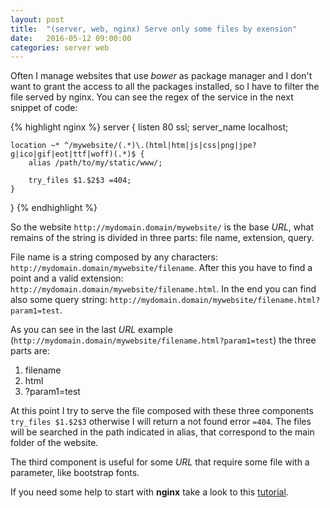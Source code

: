 ```yaml
---
layout: post
title:  "(server, web, nginx) Serve only some files by exension"
date:   2016-05-12 09:00:00
categories: server web
---
```


Often I manage websites that use *bower* as package manager and I don't want to grant the access to all the packages installed, so I have to filter the file served by nginx. You can see the regex of the service in the next snippet of code:

{% highlight nginx %}
server {
    listen  80  ssl;
    server_name localhost;

    location ~* ^/mywebsite/(.*)\.(html|htm|js|css|png|jpe?g|ico|gif|eot|ttf|woff)(.*)$ {
        alias /path/to/my/static/www/;
        
        try_files $1.$2$3 =404;
    }
}
{% endhighlight %}

So the website `http://mydomain.domain/mywebsite/` is the base *URL*, what remains of the string is divided in three parts: file name, extension, query.

File name is a string composed by any characters: `http://mydomain.domain/mywebsite/filename`. After this you have to find a point and a valid extension: `http://mydomain.domain/mywebsite/filename.html`. In the end you can find also some query string: `http://mydomain.domain/mywebsite/filename.html?param1=test`.

As you can see in the last *URL* example (`http://mydomain.domain/mywebsite/filename.html?param1=test`) the three parts are:

 1. filename
 2. html
 3. ?param1=test
 
At this point I try to serve the file composed with these three components `try_files $1.$2$3` otherwise I will return a not found error `=404`. The files will be searched in the path indicated in alias, that correspond to the main folder of the website.

The third component is useful for some *URL* that require some file with a parameter, like bootstrap fonts.

If you need some help to start with **nginx** take a look to this [tutorial](https://www.digitalocean.com/community/tutorials/understanding-nginx-server-and-location-block-selection-algorithms).